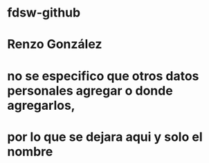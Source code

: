# fdsw-github
# Renzo González
# no se especifico que otros datos personales agregar o donde agregarlos, 
# por lo que se dejara aqui y solo el nombre